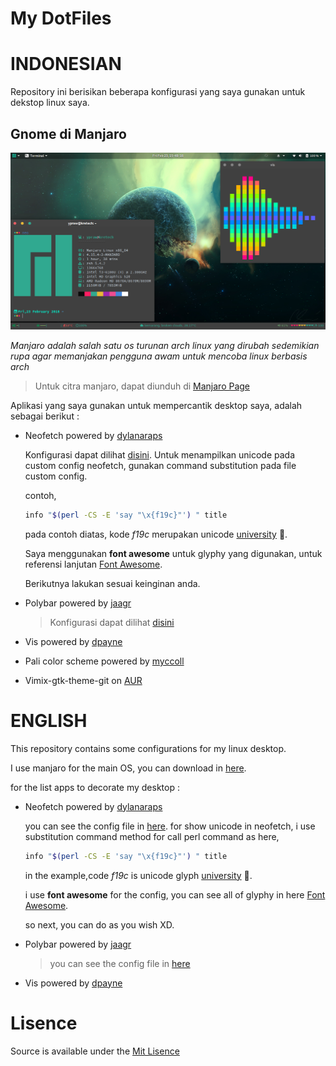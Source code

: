<p align="center"><h1>
<bold>

My DotFiles

</bold>
</h1>
</p>

# **INDONESIAN**
  Repository ini berisikan beberapa konfigurasi yang saya gunakan untuk dekstop linux saya.

## Gnome di Manjaro
  ![ss1](/Screenshoot/ss1.png)

  _Manjaro adalah salah satu os turunan arch linux yang dirubah sedemikian rupa agar memanjakan pengguna awam untuk mencoba linux berbasis arch_

  > Untuk citra manjaro, dapat diunduh di [Manjaro Page](https://manjaro.org)

  Aplikasi yang saya gunakan untuk mempercantik desktop saya, adalah sebagai berikut :

  * Neofetch powered by [dylanaraps](https://github.com/dylanaraps/neofetch)

     Konfigurasi dapat dilihat [disini](/neofetch).
     Untuk menampilkan unicode pada custom config neofetch, gunakan command substitution pada file custom config.

     contoh,

     ```bash
     info "$(perl -CS -E 'say "\x{f19c}"') " title
     ```
     pada contoh diatas, kode _f19c_ merupakan unicode [university](https://fontawesome.com/icons/university?style=solid) .

     Saya menggunakan **font awesome** untuk glyphy yang digunakan, untuk referensi lanjutan [Font Awesome](https://fontawesome.com/).

     Berikutnya lakukan sesuai keinginan anda.


  * Polybar powered by
    [jaagr](https://github.com/jaagr/polybar)

      > Konfigurasi dapat dilihat [disini](/.config/polybar)

  * Vis powered by [dpayne](https://github.com/dpayne/cli-visualizer)

  * Pali color scheme powered by [myccoll](https://github.com/Mayccoll/Gogh)

  * Vimix-gtk-theme-git on [AUR](https://aur.archlinux.org/packages/vimix-gtk-themes-git/)


# **ENGLISH**
  This repository contains some configurations for my linux desktop.

  I use manjaro for the main OS, you can download in [here](https://manjaro.org).

  for the list apps to decorate my desktop :
  * Neofetch powered by [dylanaraps](https://github.com/dylanaraps/neofetch)

     you can see the config file in [here](/neofetch).
     for show unicode in neofetch, i use substitution command method for call perl command as here,

     ```bash
     info "$(perl -CS -E 'say "\x{f19c}"') " title
     ```
     in the example,code _f19c_ is unicode glyph [university](https://fontawesome.com/icons/university?style=solid) .

     i use **font awesome** for the config, you can see all of glyphy in here [Font Awesome](https://fontawesome.com/).

     so next, you can do as you wish XD.


  * Polybar powered by
    [jaagr](https://github.com/jaagr/polybar)

      > you can see the config file in [here](/.config/polybar)

  * Vis powered by [dpayne](https://github.com/dpayne/cli-visualizer)

# **Lisence**

  Source is available under the [Mit Lisence](LICENSE.md)
